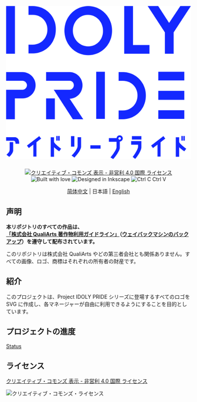 <h2 align="center">

![IDOLY PRIDE Logo](Logo/idoly-pride-logo-full-blue.svg)

</h2>

<div align="center">

[![クリエイティブ・コモンズ 表示 - 非営利 4.0 国際 ライセンス](https://forthebadge.com/images/badges/cc-by-nd.svg)](http://creativecommons.org/licenses/by-nc/4.0/) ![Built with love](https://forthebadge.com/images/badges/built-with-love.svg) ![Designed in Inkscape](https://forthebadge.com/images/badges/designed-in-inkscape.svg) ![Ctrl C Ctrl V](https://forthebadge.com/images/badges/ctrl-c-ctrl-v.svg)

[简体中文](README.md) | 日本語 | [English](README.en.md)

</div>

## 声明

**本リポジトリのすべての作品は、[「株式会社 QualiArts 著作物利用ガイドライン」](guideline.md)（[ウェイバックマシンのバックアップ](https://web.archive.org/web/20210804165602/https://qualiarts.jp/guideline)）を遵守して配布されています。**

このリポジトリは株式会社 QualiArts やどの第三者会社とも関係ありません。すべての画像、ロゴ、商標はそれぞれの所有者の財産です。

## 紹介

このプロジェクトは、Project IDOLY PRIDE シリーズに登場するすべてのロゴを SVG に作成し、各マネージャーが自由に利用できるようにすることを目的としています。

## プロジェクトの進度

[Status](Status.md)

## ライセンス

[クリエイティブ・コモンズ 表示 - 非営利 4.0 国際 ライセンス](http://creativecommons.org/licenses/by-nc/4.0/)

![クリエイティブ・コモンズ・ライセンス](https://i.creativecommons.org/l/by-nc/4.0/88x31.png)
